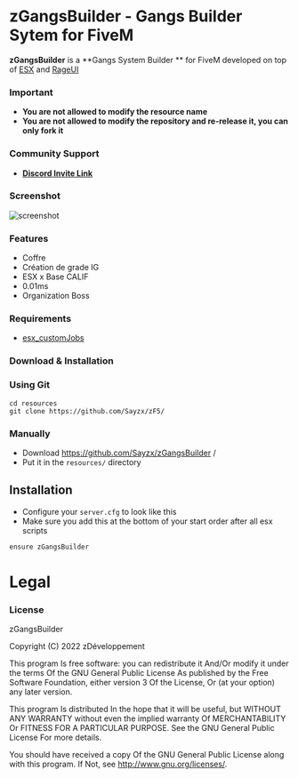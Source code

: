 # zGangsBuilder - Gangs Builder Sytem for FiveM
**zGangsBuilder** is a **Gangs System Builder ** for FiveM developed on top of [ESX](https://github.com/ESX-Org/es_extended) and [RageUI](https://github.com/ImBaphomettt/RageUI)

### Important
- **You are not allowed to modify the resource name**
- **You are not allowed to modify the repository and re-release it, you can only fork it**


### Community Support
- **[Discord Invite Link](https://dsc.gg/zdev)** 

### Screenshot

![screenshot]([http://image.noelshack.com/fichiers/2022/12/2/1647967666-unknown.png](https://media.discordapp.net/attachments/973910639389057076/991155458272403456/unknown.png))

### Features
- Coffre
- Création de grade IG 
- ESX x Base CALIF 
- 0.01ms
- Organization Boss 

### Requirements


- [esx_customJobs](https://github.com/ThymonA/esx_customJobs/blob/master/server/classes/job.lua)


### Download & Installation

### Using Git

```
cd resources
git clone https://github.com/Sayzx/zF5/
```

### Manually
- Download https://github.com/Sayzx/zGangsBuilder
/
- Put it in the `resources/` directory

## Installation
- Configure your `server.cfg` to look like this
- Make sure you add this at the bottom of your start order after all esx scripts

```
ensure zGangsBuilder

```
# Legal
### License 
zGangsBuilder


Copyright (C) 2022 zDéveloppement

This program Is free software: you can redistribute it And/Or modify it under the terms Of the GNU General Public License As published by the Free Software Foundation, either version 3 Of the License, Or (at your option) any later version.

This program Is distributed In the hope that it will be useful, but WITHOUT ANY WARRANTY without even the implied warranty Of MERCHANTABILITY Or FITNESS FOR A PARTICULAR PURPOSE. See the GNU General Public License For more details.

You should have received a copy Of the GNU General Public License along with this program. If Not, see http://www.gnu.org/licenses/.
